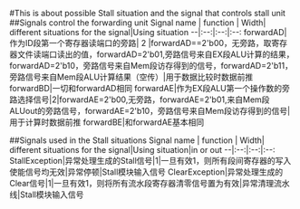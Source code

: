 #This is about possible Stall situation and the signal that controls stall unit
##Signals control the forwarding unit
Signal name | function | Width| different situations for the signal|Using situation
--|:--:|:--:|:--:
forwardAD| 作为ID段第一个寄存器读端口的旁路| 2 |forwardAD==2'b00，无旁路，取寄存器文件读端口读出的值，forwardAD=2'b01,旁路信号来自EX段ALU计算的结果，forwardAD=2'b10，旁路信号来自Mem段访存得到的信号，forwardAD=2'b11，旁路信号来自Mem段ALU计算结果（空传）|用于数据比较时数据前推
forwardBD|一切和forwardAD相同
forwardAE|作为EX段ALU第一个操作数的旁路选择信号|2|forwardAE=2'b00,无旁路，forwardAE=2'b01,来自Mem段ALUout的旁路信号，forwardAE=2'b10，旁路信号来自Mem段访存得到的信号|用于计算时数据前推
forwardBE|和forwardAE基本相同

##Signals used in the Stall situations
Signal name | function | Width| different situations for the signal|Using situation|in or out
--|:--:|:--:|:--:
StallException|异常处理生成的Stall信号|1|一旦有效1，则所有段间寄存器的写入使能信号均无效|异常停顿|Stall模块输入信号
ClearException|异常处理生成的Clear信号|1|一旦有效1，则将所有流水段寄存器清零信号置为有效|异常清理流水线|Stall模块输入信号
